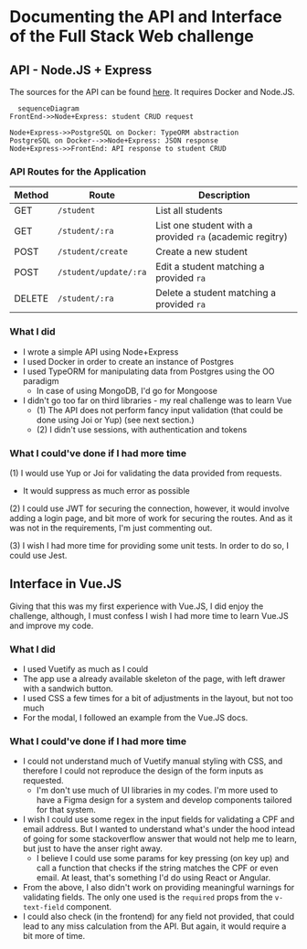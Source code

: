 # Documenting the API and Interface of the Full Stack Web challenge

## API - Node.JS + Express

The sources for the API can be found [here](aca-api). It requires Docker and Node.JS.

```mermaid
  sequenceDiagram
FrontEnd->>Node+Express: student CRUD request 

Node+Express->>PostgreSQL on Docker: TypeORM abstraction
PostgreSQL on Docker-->>Node+Express: JSON response
Node+Express->>FrontEnd: API response to student CRUD 

```

### API Routes for the Application

| Method | Route                 | Description                                              |
|--------|-----------------------|----------------------------------------------------------|
| GET    | `/student`            | List all students                                        |
| GET    | `/student/:ra`        | List one student with a provided `ra` (academic regitry) |
|POST    | `/student/create`     | Create a new student                                     |
|POST    | `/student/update/:ra` |  Edit a student matching a provided `ra`                 |
|DELETE  | `/student/:ra`        | Delete a student matching a provided `ra`                |


### What I did

- I wrote a simple API using Node+Express
- I used Docker in order to create an instance of Postgres
- I used TypeORM for manipulating data from Postgres using the OO paradigm
  - In case of using MongoDB, I'd go for Mongoose
- I didn't go too far on third libraries - my real challenge was to learn Vue
  - (1) The API does not perform fancy input validation (that could be done using Joi or Yup) (see next section.)
  - (2) I didn't use sessions, with authentication and tokens

### What I could've done if I had more time
(1) I would use Yup or Joi for validating the data provided from requests. 
  - It would suppress as much error as possible

(2) I could use JWT for securing the connection, however, it would involve adding a login page, 
and bit more of work for securing the routes. And as it was not in the requirements, I'm just commenting out.

(3) I wish I had more time for providing some unit tests. In order to do so, I could use Jest.

## Interface in Vue.JS

Giving that this was my first experience with Vue.JS, I did enjoy the challenge, although, I must confess I wish I had more time to learn Vue.JS and improve my code.
### What I did
- I used Vuetify as much as I could
- The app use a already available skeleton of the page, with left drawer with a sandwich button.
- I used CSS a few times for a bit of adjustments in the layout, but not too much
- For the modal, I followed an example from the Vue.JS docs.

### What I could've done if I had more time
- I could not understand much of Vuetify manual styling with CSS, and therefore I could not reproduce the design of the form inputs as requested.
  - I'm don't use much of UI libraries in my codes. I'm more used to have a Figma design for a system and develop components tailored for that system.
- I wish I could use some regex in the input fields for validating a CPF and email address. But I wanted to understand what's under the hood intead of going for some stackoverflow answer that would not help me to learn, but just to have the anser right away.
  - I believe I could use some params for key pressing (on key up)  and call a function that checks if the string matches the CPF or even email. At least, that's something I'd do using React or Angular.
- From the above, I also didn't work on providing meaningful warnings for validating fields. The only one used is the `required` props from the `v-text-field` component.
- I could also check (in the frontend) for any field not provided, that could lead to any miss calculation from the API. But again, it would require a bit more of time.